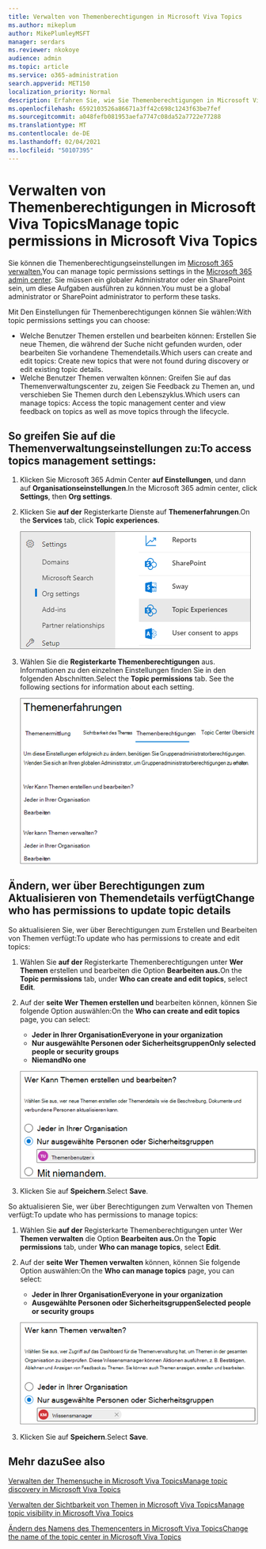 ```yaml
---
title: Verwalten von Themenberechtigungen in Microsoft Viva Topics
ms.author: mikeplum
author: MikePlumleyMSFT
manager: serdars
ms.reviewer: nkokoye
audience: admin
ms.topic: article
ms.service: o365-administration
search.appverid: MET150
localization_priority: Normal
description: Erfahren Sie, wie Sie Themenberechtigungen in Microsoft Viva Topics verwalten.
ms.openlocfilehash: 6592103526a86671a3ff42c698c1243f63be7fef
ms.sourcegitcommit: a048fefb081953aefa7747c08da52a7722e77288
ms.translationtype: MT
ms.contentlocale: de-DE
ms.lasthandoff: 02/04/2021
ms.locfileid: "50107395"
---
```

# <a name="manage-topic-permissions-in-microsoft-viva-topics"></a><span data-ttu-id="d55c9-103">Verwalten von Themenberechtigungen in Microsoft Viva Topics</span><span class="sxs-lookup"><span data-stu-id="d55c9-103">Manage topic permissions in Microsoft Viva Topics</span></span>

<span data-ttu-id="d55c9-104">Sie können die Themenberechtigungseinstellungen im [Microsoft 365 verwalten.](https://admin.microsoft.com)</span><span class="sxs-lookup"><span data-stu-id="d55c9-104">You can manage topic permissions settings in the [Microsoft 365 admin center](https://admin.microsoft.com).</span></span> <span data-ttu-id="d55c9-105">Sie müssen ein globaler Administrator oder ein SharePoint sein, um diese Aufgaben ausführen zu können.</span><span class="sxs-lookup"><span data-stu-id="d55c9-105">You must be a global administrator or SharePoint administrator to perform these tasks.</span></span>

<span data-ttu-id="d55c9-106">Mit Den Einstellungen für Themenberechtigungen können Sie wählen:</span><span class="sxs-lookup"><span data-stu-id="d55c9-106">With topic permissions settings you can choose:</span></span>

- <span data-ttu-id="d55c9-107">Welche Benutzer Themen erstellen und bearbeiten können: Erstellen Sie neue Themen, die während der Suche nicht gefunden wurden, oder bearbeiten Sie vorhandene Themendetails.</span><span class="sxs-lookup"><span data-stu-id="d55c9-107">Which users can create and edit topics: Create new topics that were not found during discovery or edit existing topic details.</span></span>
- <span data-ttu-id="d55c9-108">Welche Benutzer Themen verwalten können: Greifen Sie auf das Themenverwaltungscenter zu, zeigen Sie Feedback zu Themen an, und verschieben Sie Themen durch den Lebenszyklus.</span><span class="sxs-lookup"><span data-stu-id="d55c9-108">Which users can manage topics: Access the topic management center and view feedback on topics as well as move topics through the lifecycle.</span></span>

## <a name="to-access-topics-management-settings"></a><span data-ttu-id="d55c9-109">So greifen Sie auf die Themenverwaltungseinstellungen zu:</span><span class="sxs-lookup"><span data-stu-id="d55c9-109">To access topics management settings:</span></span>

1. <span data-ttu-id="d55c9-110">Klicken Sie Microsoft 365 Admin Center **auf Einstellungen**, und dann auf **Organisationseinstellungen**.</span><span class="sxs-lookup"><span data-stu-id="d55c9-110">In the Microsoft 365 admin center, click **Settings**, then **Org settings**.</span></span>
2. <span data-ttu-id="d55c9-111">Klicken Sie **auf der** Registerkarte Dienste auf **Themenerfahrungen**.</span><span class="sxs-lookup"><span data-stu-id="d55c9-111">On the **Services** tab, click **Topic experiences**.</span></span>

    ![Verbinden personen zum Wissen](../media/admin-org-knowledge-options-completed.png) 

3. <span data-ttu-id="d55c9-113">Wählen Sie die **Registerkarte Themenberechtigungen** aus. Informationen zu den einzelnen Einstellungen finden Sie in den folgenden Abschnitten.</span><span class="sxs-lookup"><span data-stu-id="d55c9-113">Select the **Topic permissions** tab. See the following sections for information about each setting.</span></span>

    ![knowledge-network-settings](../media/knowledge-network-settings-topic-permissions.png) 

## <a name="change-who-has-permissions-to-update-topic-details"></a><span data-ttu-id="d55c9-115">Ändern, wer über Berechtigungen zum Aktualisieren von Themendetails verfügt</span><span class="sxs-lookup"><span data-stu-id="d55c9-115">Change who has permissions to update topic details</span></span>

<span data-ttu-id="d55c9-116">So aktualisieren Sie, wer über Berechtigungen zum Erstellen und Bearbeiten von Themen verfügt:</span><span class="sxs-lookup"><span data-stu-id="d55c9-116">To update who has permissions to create and edit topics:</span></span>

1. <span data-ttu-id="d55c9-117">Wählen Sie **auf der** Registerkarte Themenberechtigungen unter **Wer Themen** erstellen und bearbeiten die Option **Bearbeiten aus.**</span><span class="sxs-lookup"><span data-stu-id="d55c9-117">On the **Topic permissions** tab, under **Who can create and edit topics**, select **Edit**.</span></span>
2. <span data-ttu-id="d55c9-118">Auf der **seite Wer Themen erstellen und** bearbeiten können, können Sie folgende Option auswählen:</span><span class="sxs-lookup"><span data-stu-id="d55c9-118">On the **Who can create and edit topics** page, you can select:</span></span>
    - <span data-ttu-id="d55c9-119">**Jeder in Ihrer Organisation**</span><span class="sxs-lookup"><span data-stu-id="d55c9-119">**Everyone in your organization**</span></span>
    - <span data-ttu-id="d55c9-120">**Nur ausgewählte Personen oder Sicherheitsgruppen**</span><span class="sxs-lookup"><span data-stu-id="d55c9-120">**Only selected people or security groups**</span></span>
    - <span data-ttu-id="d55c9-121">**Niemand**</span><span class="sxs-lookup"><span data-stu-id="d55c9-121">**No one**</span></span>

    ![Erstellen und Bearbeiten von Themen](../media/k-manage-who-can-create-and-edit.png)  

3. <span data-ttu-id="d55c9-123">Klicken Sie auf **Speichern**.</span><span class="sxs-lookup"><span data-stu-id="d55c9-123">Select **Save**.</span></span>

<span data-ttu-id="d55c9-124">So aktualisieren Sie, wer über Berechtigungen zum Verwalten von Themen verfügt:</span><span class="sxs-lookup"><span data-stu-id="d55c9-124">To update who has permissions to manage topics:</span></span>

1. <span data-ttu-id="d55c9-125">Wählen Sie **auf der** Registerkarte Themenberechtigungen unter Wer **Themen verwalten** die Option **Bearbeiten aus.**</span><span class="sxs-lookup"><span data-stu-id="d55c9-125">On the **Topic permissions** tab, under **Who can manage topics**, select **Edit**.</span></span>
2. <span data-ttu-id="d55c9-126">Auf der **seite Wer Themen verwalten** können, können Sie folgende Option auswählen:</span><span class="sxs-lookup"><span data-stu-id="d55c9-126">On the **Who can manage topics** page, you can select:</span></span>
    - <span data-ttu-id="d55c9-127">**Jeder in Ihrer Organisation**</span><span class="sxs-lookup"><span data-stu-id="d55c9-127">**Everyone in your organization**</span></span>
    - <span data-ttu-id="d55c9-128">**Ausgewählte Personen oder Sicherheitsgruppen**</span><span class="sxs-lookup"><span data-stu-id="d55c9-128">**Selected people or security groups**</span></span>

    ![Themen verwalten](../media/k-manage-who-can-manage-topics.png)  

3. <span data-ttu-id="d55c9-130">Klicken Sie auf **Speichern**.</span><span class="sxs-lookup"><span data-stu-id="d55c9-130">Select **Save**.</span></span>

## <a name="see-also"></a><span data-ttu-id="d55c9-131">Mehr dazu</span><span class="sxs-lookup"><span data-stu-id="d55c9-131">See also</span></span>

[<span data-ttu-id="d55c9-132">Verwalten der Themensuche in Microsoft Viva Topics</span><span class="sxs-lookup"><span data-stu-id="d55c9-132">Manage topic discovery in Microsoft Viva Topics</span></span>](topic-experiences-discovery.md)

[<span data-ttu-id="d55c9-133">Verwalten der Sichtbarkeit von Themen in Microsoft Viva Topics</span><span class="sxs-lookup"><span data-stu-id="d55c9-133">Manage topic visibility in Microsoft Viva Topics</span></span>](topic-experiences-knowledge-rules.md)

[<span data-ttu-id="d55c9-134">Ändern des Namens des Themencenters in Microsoft Viva Topics</span><span class="sxs-lookup"><span data-stu-id="d55c9-134">Change the name of the topic center in Microsoft Viva Topics</span></span>](topic-experiences-administration.md)
